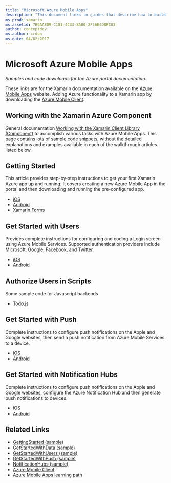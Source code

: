 ```yaml
---
title: "Microsoft Azure Mobile Apps"
description: "This document links to guides that describe how to build a Xamarin app that is connected to Azure. It discusses working with the Xamarin Azure Component, users, and push notifications."
ms.prod: xamarin
ms.assetid: 7B9AA8D9-C181-4C33-8AB0-2F56E4DBFC03
author: conceptdev
ms.author: crdun
ms.date: 04/02/2017
---
```


# Microsoft Azure Mobile Apps

_Samples and code downloads for the Azure portal documentation._

<!--
NOTE TO AUTHORS: this page is referenced from
https://azure.microsoft.com/develop/mobile/xamarin/
as https://developer.xamarin.com/guides/cross-platform/data-cloud/mobile-services/
A redirect has been put in place to /mobile-apps/ HOWEVER the /Resources/ .ZIP files are still located in /mobile-services/ so that the following permalinks don't break

The ZIPs in /Resources/ are also referenced by inbound links
Getting Started	 http://go.microsoft.com/fwlink/p/?LinkId=331359
Get started with data	http://go.microsoft.com/fwlink/p/?LinkId=331302
Get started with push	http://go.microsoft.com/fwlink/p/?LinkId=331303
Get started with authentication	http://go.microsoft.com/fwlink/p/?LinkId=331328
Get started with Notification Hubs	http://go.microsoft.com/fwlink/p/?LinkId=331329
Validate and modify data 	http://go.microsoft.com/fwlink/p/?LinkId=331330
-->


These links are for the Xamarin documentation available on the [Azure Mobile Apps](https://docs.microsoft.com/azure/app-service-mobile/) website.
Adding Azure functionality to a Xamarin app by downloading the [Azure Mobile Client](https://www.nuget.org/packages/Microsoft.Azure.Mobile.Client/).

## Working with the Xamarin Azure Component

General documentation [Working with the Xamarin Client Library (Component)](https://docs.microsoft.com/azure/app-service-mobile/app-service-mobile-dotnet-how-to-use-client-library) to accomplish various tasks with Azure Mobile Apps. This page contains lots of sample code snippets, without the detailed explanations and examples available in each of the walkthrough articles listed below.

## Getting Started

This article provides step-by-step instructions to get your first Xamarin Azure app up and running.
It covers creating a new Azure Mobile App in the portal and then downloading and running the pre-configured app.

- [iOS](https://docs.microsoft.com/azure/app-service-mobile/app-service-mobile-xamarin-ios-get-started/)
- [Android](https://docs.microsoft.com/azure/app-service-mobile/app-service-mobile-xamarin-android-get-started/)
- [Xamarin.Forms](https://docs.microsoft.com/azure/app-service-mobile/app-service-mobile-xamarin-forms-get-started)

<!--
## Validate, Modify and Augment Data in Scripts

Demonstrates how to add server-side scripts to Azure Mobile Services data tables to implement server-side validation and other functionality.

- [iOS](https://azure.microsoft.com/documentation/articles/mobile-services-dotnet-how-to-use-client-library/#errors)
- [Android](https://azure.microsoft.com/documentation/articles/mobile-services-dotnet-how-to-use-client-library/#errors)
-->

<!--
## Add Paging to Data

A quick example of paging large sets of data using Skip() and Take().

- [iOS](https://azure.microsoft.com/documentation/articles/mobile-services-dotnet-how-to-use-client-library/#paging)
- [Android](https://azure.microsoft.com/documentation/articles/mobile-services-dotnet-how-to-use-client-library/#paging)
-->

## Get Started with Users

Provides complete instructions for configuring and coding a Login screen using Azure Mobile Services. Supported authentication providers include Microsoft, Google, Facebook, and Twitter.

- [iOS](https://azure.microsoft.com/documentation/articles/app-service-mobile-xamarin-ios-get-started-users/)
- [Android](https://azure.microsoft.com/documentation/articles/app-service-mobile-xamarin-android-get-started-users/)


## Authorize Users in Scripts

Some sample code for Javascript backends

- [Todo.js](https://github.com/Azure/azure-mobile-apps-node/blob/master/samples/personal-table/tables/TodoItem.js#L38)


## Get Started with Push

Complete instructions to configure push notifications on the Apple and Google websites, then send a push notification from Azure Mobile Services to a device.

- [iOS](https://docs.microsoft.com/azure/app-service-mobile/app-service-mobile-xamarin-ios-get-started-push)
- [Android](https://docs.microsoft.com/azure/app-service-mobile/app-service-mobile-xamarin-android-get-started-push)


## Get Started with Notification Hubs

Complete instructions to configure push notifications on the Apple and Google websites, configure the Azure Notification Hub and then generate push notifications to devices.

- [iOS](https://docs.microsoft.com/azure/notification-hubs/xamarin-notification-hubs-ios-push-notification-apns-get-started)
- [Android](https://docs.microsoft.com/azure/notification-hubs/xamarin-notification-hubs-push-notifications-android-gcm)



## Related Links

- [GettingStarted (sample)](https://github.com/xamarin/mobile-samples/tree/master/Azure/GettingStarted)
- [GetStartedWithData (sample)](https://github.com/xamarin/mobile-samples/tree/master/Azure/GetStartedWithData)
- [GetStartedWithUsers (sample)](https://github.com/xamarin/mobile-samples/tree/master/Azure/GetStartedWithUsers)
- [GetStartedWithPush (sample)](https://github.com/xamarin/mobile-samples/tree/master/Azure/GetStartedWithPush)
- [NotificationHubs (sample)](https://github.com/xamarin/mobile-samples/tree/master/Azure/NotificationHubs)
- [Azure Mobile Client](https://www.nuget.org/packages/Microsoft.Azure.Mobile.Client/)
- [Azure Mobile Apps learning path](https://azure.microsoft.com/documentation/learning-paths/appservice-mobileapps/)

<!--
- [ValidateModifyData (sample)](https://github.com/xamarin/mobile-samples/tree/master/Azure/ValidateModifyData)
-->
